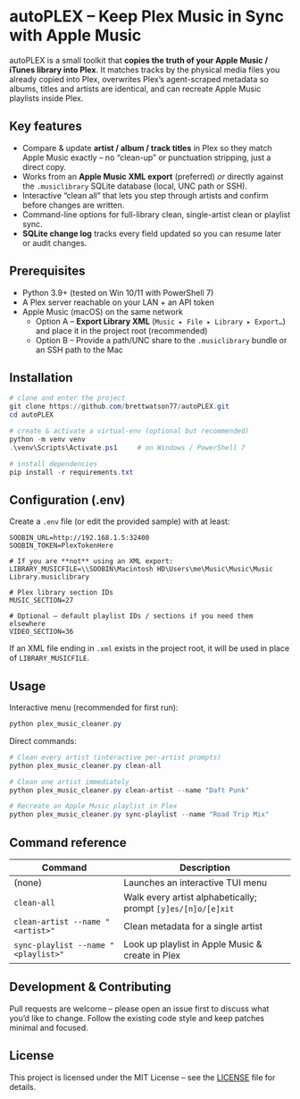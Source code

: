 # autoPLEX – Keep Plex Music in Sync with Apple Music

autoPLEX is a small toolkit that **copies the truth of your Apple Music / iTunes
library into Plex**.  It matches tracks by the physical media files you already
copied into Plex, overwrites Plex’s agent-scraped metadata so albums, titles and
artists are identical, and can recreate Apple Music playlists inside Plex.

Key features
------------
* Compare & update **artist / album / track titles** in Plex so they match
  Apple Music exactly – no “clean-up” or punctuation stripping, just a direct
  copy.  
* Works from an **Apple Music XML export** (preferred) *or* directly against the
  `.musiclibrary` SQLite database (local, UNC path or SSH).  
* Interactive “clean all” that lets you step through artists and confirm before
  changes are written.  
* Command-line options for full-library clean, single-artist clean or playlist
  sync.  
* **SQLite change log** tracks every field updated so you can resume later or
  audit changes.


Prerequisites
-------------
* Python 3.9+ (tested on Win 10/11 with PowerShell 7)  
* A Plex server reachable on your LAN + an API token  
* Apple Music (macOS) on the same network  
  * Option A – **Export Library XML** (`Music ▸ File ▸ Library ▸ Export…`) and
    place it in the project root (recommended)  
  * Option B – Provide a path/UNC share to the `.musiclibrary` bundle or an SSH
    path to the Mac  


Installation
------------
```powershell
# clone and enter the project
git clone https://github.com/brettwatson77/autoPLEX.git
cd autoPLEX

# create & activate a virtual-env (optional but recommended)
python -m venv venv
.\venv\Scripts\Activate.ps1     # on Windows / PowerShell 7

# install dependencies
pip install -r requirements.txt
```


Configuration (.env)
--------------------
Create a `.env` file (or edit the provided sample) with at least:

```
SOOBIN_URL=http://192.168.1.5:32400
SOOBIN_TOKEN=PlexTokenHere

# If you are **not** using an XML export:
LIBRARY_MUSICFILE=\\SOOBIN\Macintosh HD\Users\me\Music\Music\Music Library.musiclibrary

# Plex library section IDs
MUSIC_SECTION=27

# Optional – default playlist IDs / sections if you need them elsewhere
VIDEO_SECTION=36
```

If an XML file ending in `.xml` exists in the project root, it will be used in
place of `LIBRARY_MUSICFILE`.


Usage
-----
Interactive menu (recommended for first run):
```powershell
python plex_music_cleaner.py
```

Direct commands:
```powershell
# Clean every artist (interactive per-artist prompts)
python plex_music_cleaner.py clean-all

# Clean one artist immediately
python plex_music_cleaner.py clean-artist --name "Daft Punk"

# Recreate an Apple Music playlist in Plex
python plex_music_cleaner.py sync-playlist --name "Road Trip Mix"
```

Command reference
-----------------
| Command | Description |
|---------|-------------|
| (none)  | Launches an interactive TUI menu |
| `clean-all` | Walk every artist alphabetically; prompt `[y]es/[n]o/[e]xit` |
| `clean-artist --name "<artist>"` | Clean metadata for a single artist |
| `sync-playlist --name "<playlist>"` | Look up playlist in Apple Music & create in Plex |


Development & Contributing
--------------------------
Pull requests are welcome – please open an issue first to discuss what you’d
like to change.  Follow the existing code style and keep patches minimal and
focused.


License
-------
This project is licensed under the MIT License – see the [LICENSE](LICENSE)
file for details.